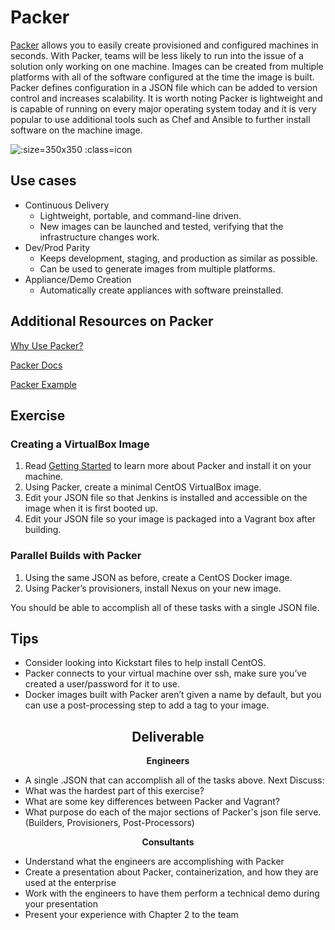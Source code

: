 # Packer

[Packer](https://www.packer.io/intro/index.html) allows you to easily create
provisioned and configured machines in seconds. With Packer, teams will be less likely to run into the issue of a solution only working on one machine. Images can be created from
multiple platforms with all of the software configured at the time the image is
built. Packer defines configuration in a JSON file which can be added to
version control and increases scalability. It is worth noting Packer is lightweight and is capable of running on every major operating system today and it is very popular to use additional tools such as Chef and Ansible to further install software on the machine image.

![](img2/packer.svg ':size=350x350 :class=icon')

## Use cases

- Continuous Delivery
  - Lightweight, portable, and command-line driven.
  - New images can be launched and tested, verifying that the infrastructure changes work.
- Dev/Prod Parity
  - Keeps development, staging, and production as similar as possible.
  - Can be used to generate images from multiple platforms.
- Appliance/Demo Creation
  - Automatically create appliances with software preinstalled.

## Additional Resources on Packer
[Why Use Packer?](https://www.packer.io/intro/why.html)

[Packer Docs](https://www.packer.io/docs/)

[Packer Example](https://medium.com/devopslinks/build-your-own-ec2-machine-images-with-packer-ansible-on-aws-for-immutable-aws-deployments-f7dbe81934a1)



## Exercise

### Creating a VirtualBox Image

1. Read [Getting Started](https://www.packer.io/intro/getting-started/install.html)
to learn more about Packer and install it on your machine.
2. Using Packer, create a minimal CentOS VirtualBox image.
3. Edit your JSON file so that Jenkins is installed and accessible on the image when it is first booted up.
4. Edit your JSON file so your image is packaged into a Vagrant box after building.

### Parallel Builds with Packer

1. Using the same JSON as before, create a CentOS Docker image.
2. Using Packer’s provisioners, install Nexus on your new image.

You should be able to accomplish all of these tasks with a single JSON file.

## Tips

- Consider looking into Kickstart files to help install CentOS.
- Packer connects to your virtual machine over ssh, make sure you’ve created a user/password for it to use.
- Docker images built with Packer aren’t given a name by default, but you can use a post-processing step to add a tag to your image.

<center>

## Deliverable

</center>

<div class="grid2"><div class="col">
<center>

**Engineers**

</center>

- A single .JSON that can accomplish all of the tasks above.
Next Discuss:
- What was the hardest part of this exercise?
- What are some key differences between Packer and Vagrant?
- What purpose do each of the major sections of Packer's json file serve. (Builders, Provisioners, Post-Processors)
</div><div class="col">
<center>

**Consultants**

</center>

- Understand what the engineers are accomplishing with Packer
- Create a presentation about Packer, containerization, and how they are used at the enterprise
- Work with the engineers to have them perform a technical demo during your presentation
- Present your experience with Chapter 2 to the team 

</div></div>
